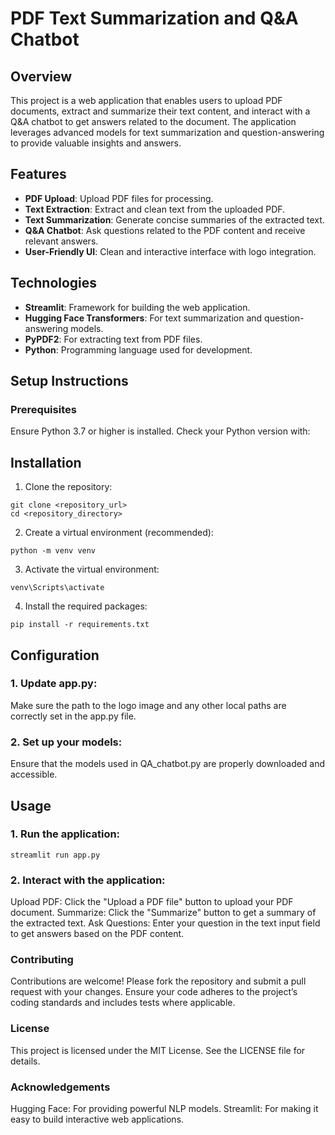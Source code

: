 # PDF Text Summarization and Q&A Chatbot

## Overview

This project is a web application that enables users to upload PDF documents, extract and summarize their text content, and interact with a Q&A chatbot to get answers related to the document. The application leverages advanced models for text summarization and question-answering to provide valuable insights and answers.

## Features

- **PDF Upload**: Upload PDF files for processing.
- **Text Extraction**: Extract and clean text from the uploaded PDF.
- **Text Summarization**: Generate concise summaries of the extracted text.
- **Q&A Chatbot**: Ask questions related to the PDF content and receive relevant answers.
- **User-Friendly UI**: Clean and interactive interface with logo integration.

## Technologies

- **Streamlit**: Framework for building the web application.
- **Hugging Face Transformers**: For text summarization and question-answering models.
- **PyPDF2**: For extracting text from PDF files.
- **Python**: Programming language used for development.

## Setup Instructions

### Prerequisites

Ensure Python 3.7 or higher is installed. Check your Python version with:

## Installation

1. Clone the repository:
````
git clone <repository_url>
cd <repository_directory>
````

2. Create a virtual environment (recommended):
````
python -m venv venv
````

3. Activate the virtual environment:
````
venv\Scripts\activate
````

4. Install the required packages:
````
pip install -r requirements.txt
````

## Configuration

### 1. Update app.py:

Make sure the path to the logo image and any other local paths are correctly set in the app.py file.

### 2. Set up your models:

Ensure that the models used in QA_chatbot.py are properly downloaded and accessible.

## Usage

### 1. Run the application:
````
streamlit run app.py
````

### 2. Interact with the application:

Upload PDF: Click the "Upload a PDF file" button to upload your PDF document.
Summarize: Click the "Summarize" button to get a summary of the extracted text.
Ask Questions: Enter your question in the text input field to get answers based on the PDF content.

### Contributing

Contributions are welcome! Please fork the repository and submit a pull request with your changes. Ensure your code adheres to the project’s coding standards and includes tests where applicable.

### License

This project is licensed under the MIT License. See the LICENSE file for details.

### Acknowledgements

Hugging Face: For providing powerful NLP models.
Streamlit: For making it easy to build interactive web applications.

